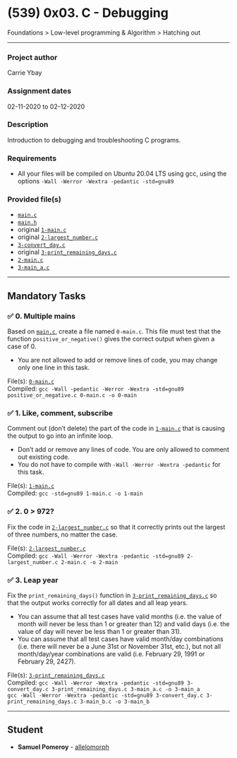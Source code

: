 # (539) 0x03. C - Debugging
Foundations > Low-level programming & Algorithm > Hatching out

---

### Project author
Carrie Ybay

### Assignment dates
02-11-2020 to 02-12-2020

### Description
Introduction to debugging and troubleshooting C programs.

### Requirements
* All your files will be compiled on Ubuntu 20.04 LTS using gcc, using the options `-Wall -Werror -Wextra -pedantic -std=gnu89`

### Provided file(s)
* [`main.c`](./provided/main.c)
* [`main.h`](./provided/main.h)
* original [`1-main.c`](./provided/1-main.c)
* original [`2-largest_number.c`](./provided/2-largest_number.c)
* [`3-convert_day.c`](./provided/3-convert_day.c)
* original [`3-print_remaining_days.c`](./provided/3-print_remaining_days.c)
* [`2-main.c`](./tests/2-main.c)
* [`3-main_a.c`](./tests/3-main_a.c)

---

## Mandatory Tasks

### :white_check_mark: 0. Multiple mains
Based on [`main.c`](provided/main.c), create a file named `0-main.c`. This file must test that the function `positive_or_negative()` gives the correct output when given a case of 0.

* You are not allowed to add or remove lines of code, you may change only one line in this task.

File(s): [`0-main.c`](./0-main.c)\
Compiled: `gcc -Wall -pedantic -Werror -Wextra -std=gnu89 positive_or_negative.c 0-main.c -o 0-main`

### :white_check_mark: 1. Like, comment, subscribe
Comment out (don’t delete) the part of the code in [`1-main.c`](provided/1-main.c) that is causing the output to go into an infinite loop.

* Don’t add or remove any lines of code. You are only allowed to comment out existing code.
* You do not have to compile with `-Wall -Werror -Wextra -pedantic` for this task.

File(s): [`1-main.c`](./1-main.c)\
Compiled: `gcc -std=gnu89 1-main.c -o 1-main`

### :white_check_mark: 2. 0 > 972?
Fix the code in [`2-largest_number.c`](provided/2-largest_number.c) so that it correctly prints out the largest of three numbers, no matter the case.

File(s): [`2-largest_number.c`](./2-largest_number.c)\
Compiled: `gcc -Wall -Werror -Wextra -pedantic -std=gnu89 2-largest_number.c 2-main.c -o 2-main`

### :white_check_mark: 3. Leap year
Fix the `print_remaining_days()` function in [`3-print_remaining_days.c`](provided/3-print_remaining_days.c) so that the output works correctly for all dates and all leap years.

* You can assume that all test cases have valid months (i.e. the value of month will never be less than 1 or greater than 12) and valid days (i.e. the value of day will never be less than 1 or greater than 31).
* You can assume that all test cases have valid month/day combinations (i.e. there will never be a June 31st or November 31st, etc.), but not all month/day/year combinations are valid (i.e. February 29, 1991 or February 29, 2427).

File(s): [`3-print_remaining_days.c`](./3-print_remaining_days.c)\
Compiled: `gcc -Wall -Werror -Wextra -pedantic -std=gnu89 3-convert_day.c 3-print_remaining_days.c 3-main_a.c -o 3-main_a`\
`gcc -Wall -Werror -Wextra -pedantic -std=gnu89 3-convert_day.c 3-print_remaining_days.c 3-main_b.c -o 3-main_b`

---

## Student
* **Samuel Pomeroy** - [allelomorph](github.com/allelomorph)
